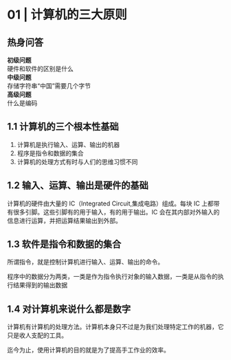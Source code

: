 # 01 | 计算机的三大原则

## 热身问答

**初级问题**  
硬件和软件的区别是什么  
**中级问题**  
存储字符串“中国”需要几个字节  
**高级问题**  
什么是编码

## 1.1 计算机的三个根本性基础

1. 计算机是执行输入、运算、输出的机器
2. 程序是指令和数据的集合
3. 计算机的处理方式有时与人们的思维习惯不同

## 1.2 输入、运算、输出是硬件的基础

计算机的硬件由大量的 IC（Integrated Circuit,集成电路）组成。每块 IC 上都带有很多引脚。这些引脚有的用于输入，有的用于输出。IC 会在其内部对外输入的信息进行运算，并把运算结果输出到外部。

## 1.3 软件是指令和数据的集合

所谓指令，就是控制计算机进行输入、运算、输出的命令。

程序中的数据分为两类，一类是作为指令执行对象的输入数据，一类是从指令的执行结果得到的输出数据

## 1.4 对计算机来说什么都是数字

计算机有计算机的处理方法。计算机本身只不过是为我们处理特定工作的机器，它只是收人支配的工具。

迄今为止，使用计算机的目的就是为了提高手工作业的效率。
